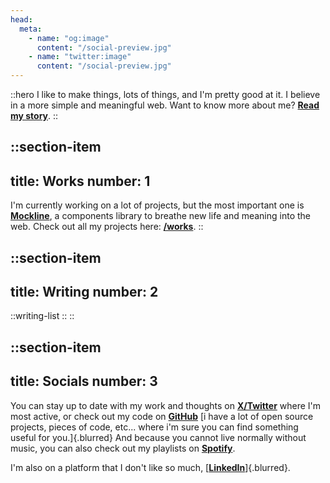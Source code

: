 ```yaml
---
head:
  meta:
    - name: "og:image"
      content: "/social-preview.jpg"
    - name: "twitter:image"
      content: "/social-preview.jpg"
---
```


::hero
I like to make things, lots of things, and I'm pretty good at it. I believe in a more simple and meaningful web.
Want to know more about me? **[Read my story](/about)**.
::

::section-item
---
title: Works
number: 1
---
I'm currently working on a lot of projects, but the most important one is **[Mockline](https://mockline.dev)**, a components library to breathe new life and meaning into the web.
Check out all my projects here: **[/works](/works)**.
::

::section-item
---
title: Writing
number: 2
---
::writing-list
::
::

::section-item
---
title: Socials
number: 3
---
You can stay up to date with my work and thoughts on **[X/Twitter](https://twitter.com/HugoRCD__)** where I'm most active, 
or check out my code on **[GitHub](https://github.com/HugoRCD)** [i have a lot of open source projects, pieces of code, etc... where i'm sure you can find something useful for you.]{.blurred}
And because you cannot live normally without music, you can also check out my playlists on **[Spotify](https://open.spotify.com/user/yuvl0zpp3bpx4hne1ag7huten?si=df7ee2777c0c4fc4)**.

I'm also on a platform that I don't like so much, [**[LinkedIn](https://www.linkedin.com/in/hugo-richard-0801)**]{.blurred}.
